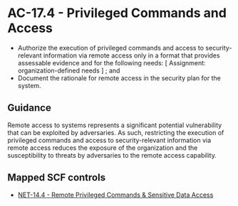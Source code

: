 # AC-17.4 - Privileged Commands and Access
- Authorize the execution of privileged commands and access to security-relevant information via remote access only in a format that provides assessable evidence and for the following needs: \[ Assignment: organization-defined needs \] ; and
- Document the rationale for remote access in the security plan for the system.
## Guidance
Remote access to systems represents a significant potential vulnerability that can be exploited by adversaries. As such, restricting the execution of privileged commands and access to security-relevant information via remote access reduces the exposure of the organization and the susceptibility to threats by adversaries to the remote access capability.
## Mapped SCF controls
- [NET-14.4 - Remote Privileged Commands & Sensitive Data Access](../scf/net-144-remoteprivilegedcommands&sensitivedataaccess.md)